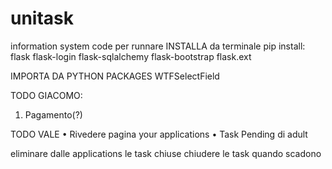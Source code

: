 # unitask
information system code
per runnare INSTALLA da terminale pip install:
flask 
flask-login 
flask-sqlalchemy
flask-bootstrap
flask.ext

IMPORTA DA PYTHON PACKAGES
WTFSelectField

TODO GIACOMO:
1) Pagamento(?)

TODO VALE
• Rivedere pagina your applications
• Task Pending di adult



eliminare dalle applications le task chiuse
chiudere le task quando scadono



